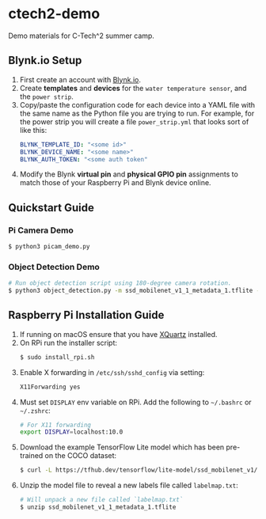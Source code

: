 # ctech2-demo
Demo materials for C-Tech^2 summer camp.

## Blynk.io Setup

1. First create an account with [Blynk.io](https://blynk.cloud/). 
2. Create **templates** and **devices** for the `water temperature sensor`, and the `power strip`. 
3. Copy/paste the configuration code for each device into a YAML file with the same name as the Python file you are trying to run. For example, for the power strip you will create a file `power_strip.yml` that looks sort of like this:
    ```yaml
    BLYNK_TEMPLATE_ID: "<some id>"
    BLYNK_DEVICE_NAME: "<some name>"
    BLYNK_AUTH_TOKEN: "<some auth token"
    ```
4. Modify the Blynk **virtual pin** and **physical GPIO pin** assignments to match those of your Raspberry Pi and Blynk device online.

## Quickstart Guide

### Pi Camera Demo
```bash
$ python3 picam_demo.py
```

### Object Detection Demo
```bash
# Run object detection script using 180-degree camera rotation.
$ python3 object_detection.py -m ssd_mobilenet_v1_1_metadata_1.tflite -l labelmap.txt -r 180
```


## Raspberry Pi Installation Guide

1. If running on macOS ensure that you have [XQuartz](https://www.xquartz.org/) installed.
2. On RPi run the installer script:
    ```bash
    $ sudo install_rpi.sh
    ```
3. Enable X forwarding in `/etc/ssh/sshd_config` via setting:
     ```bash
     X11Forwarding yes
     ```
4. Must set `DISPLAY` env variable on RPi. Add the following to `~/.bashrc` or `~/.zshrc`:
    ```bash
    # For X11 forwarding
    export DISPLAY=localhost:10.0
    ```
5. Download the example TensorFlow Lite model which has been pre-trained on the COCO dataset:
    ```bash
    $ curl -L https://tfhub.dev/tensorflow/lite-model/ssd_mobilenet_v1/1/metadata/1?lite-format=tflite --output ssd_mobilenet_v1_1_metadata_1.tflite
    ```
6. Unzip the model file to reveal a new labels file called `labelmap.txt`:
    ```bash
    # Will unpack a new file called `labelmap.txt`
    $ unzip ssd_mobilenet_v1_1_metadata_1.tflite
    ```
